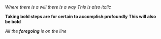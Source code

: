 *Where there is a will there is a way*
_This is also italic_

**Taking bold steps are for certain to accomplish profoundly**
__This will also be bold__

_All the **foregoing** is on the line_
